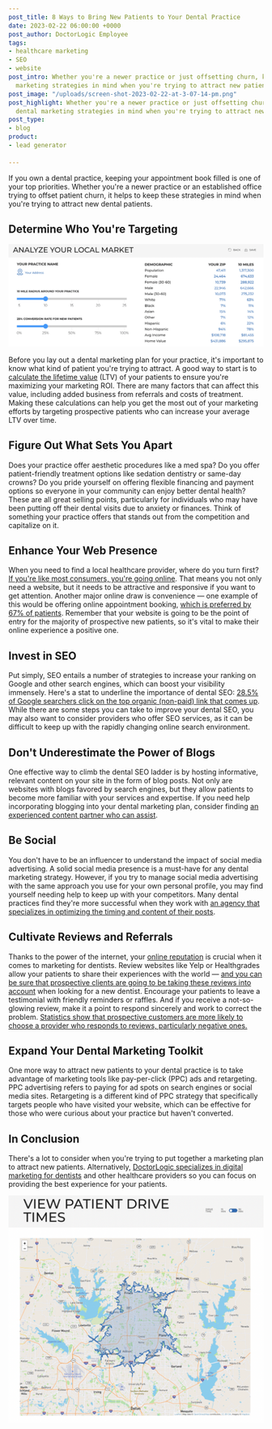 ```yaml
---
post_title: 8 Ways to Bring New Patients to Your Dental Practice
date: 2023-02-22 06:00:00 +0000
post_author: DoctorLogic Employee
tags:
- healthcare marketing
- SEO
- website
post_intro: Whether you're a newer practice or just offsetting churn, keep these dental
  marketing strategies in mind when you're trying to attract new patients.
post_image: "/uploads/screen-shot-2023-02-22-at-3-07-14-pm.png"
post_highlight: Whether you're a newer practice or just offsetting churn, keep these
  dental marketing strategies in mind when you're trying to attract new patients.
post_type:
- blog
product:
- lead generator

---
```


If you own a dental practice, keeping your appointment book filled is one of your top priorities. Whether you're a newer practice or an established office trying to offset patient churn, it helps to keep these strategies in mind when you're trying to attract new dental patients.

## **Determine Who You're Targeting**

![](/uploads/marketanalysis1.png)

Before you lay out a dental marketing plan for your practice, it's important to know what kind of patient you're trying to attract. A good way to start is to [calculate the lifetime value](https://doctorlogic.com/blog/how-to-calculate-the-lifetime-value-of-dental-patients) (LTV) of your patients to ensure you're maximizing your marketing ROI. There are many factors that can affect this value, including added business from referrals and costs of treatment. Making these calculations can help you get the most out of your marketing efforts by targeting prospective patients who can increase your average LTV over time.

## **Figure Out What Sets You Apart**

Does your practice offer aesthetic procedures like a med spa? Do you offer patient-friendly treatment options like sedation dentistry or same-day crowns? Do you pride yourself on offering flexible financing and payment options so everyone in your community can enjoy better dental health? These are all great selling points, particularly for individuals who may have been putting off their dental visits due to anxiety or finances. Think of something your practice offers that stands out from the competition and capitalize on it.

## **Enhance Your Web Presence**

When you need to find a local healthcare provider, where do you turn first? [If you're like most consumers, you're going online](https://www.forbes.com/sites/debgordon/2022/10/25/digital-front-door-key-to-consumer-choice-of-doctors-new-survey-shows/?sh=5cf436b7f18a). That means you not only need a website, but it needs to be attractive and responsive if you want to get attention. Another major online draw is convenience — one example of this would be offering online appointment booking, [which is preferred by 67% of patients](https://www.zippia.com/advice/appointment-scheduling-statistics/). Remember that your website is going to be the point of entry for the majority of prospective new patients, so it's vital to make their online experience a positive one.

## **Invest in SEO**

Put simply, SEO entails a number of strategies to increase your ranking on Google and other search engines, which can boost your visibility immensely. Here's a stat to underline the importance of dental SEO: [28.5% of Google searchers click on the top organic (non-paid) link that comes up](https://www.searchenginejournal.com/google-first-page-clicks/374516/). While there are some steps you can take to improve your dental SEO, you may also want to consider providers who offer SEO services, as it can be difficult to keep up with the rapidly changing online search environment.

## **Don't Underestimate the Power of Blogs**

One effective way to climb the dental SEO ladder is by hosting informative, relevant content on your site in the form of blog posts. Not only are websites with blogs favored by search engines, but they allow patients to become more familiar with your services and expertise. If you need help incorporating blogging into your dental marketing plan, consider finding [an experienced content partner who can assist](https://doctorlogic.com/blog/blogging-fundamentals.html).

## **Be Social**

You don't have to be an influencer to understand the impact of social media advertising. A solid social media presence is a must-have for any dental marketing strategy. However, if you try to manage social media advertising with the same approach you use for your own personal profile, you may find yourself needing help to keep up with your competitors. Many dental practices find they're more successful when they work with [an agency that specializes in optimizing the timing and content of their posts](https://doctorlogic.com/blog/social-media-marketing-for-dentists.html).

## **Cultivate Reviews and Referrals**

Thanks to the power of the internet, your [online reputation](https://doctorlogic.com/online-reputation-management-doctors) is crucial when it comes to marketing for dentists. Review websites like Yelp or Healthgrades allow your patients to share their experiences with the world — [and you can be sure that prospective clients are going to be taking these reviews into account](https://www.searchenginejournal.com/online-review-statistics/329701/#close) when looking for a new dentist. Encourage your patients to leave a testimonial with friendly reminders or raffles. And if you receive a not-so-glowing review, make it a point to respond sincerely and work to correct the problem. [Statistics show that prospective customers are more likely to choose a provider who responds to reviews, particularly negative ones.](https://www.brightlocal.com/research/local-consumer-review-survey/)

## **Expand Your Dental Marketing Toolkit**

One more way to attract new patients to your dental practice is to take advantage of marketing tools like pay-per-click (PPC) ads and retargeting. PPC advertising refers to paying for ad spots on search engines or social media sites. Retargeting is a different kind of PPC strategy that specifically targets people who have visited your website, which can be effective for those who were curious about your practice but haven't converted.

## **In Conclusion**

There's a lot to consider when you're trying to put together a marketing plan to attract new patients. Alternatively, [DoctorLogic specializes in digital marketing for dentists](https://doctorlogic.com/analysis) and other healthcare providers so you can focus on providing the best experience for your patients.

![](/uploads/screen-shot-2023-02-22-at-3-06-02-pm.png)